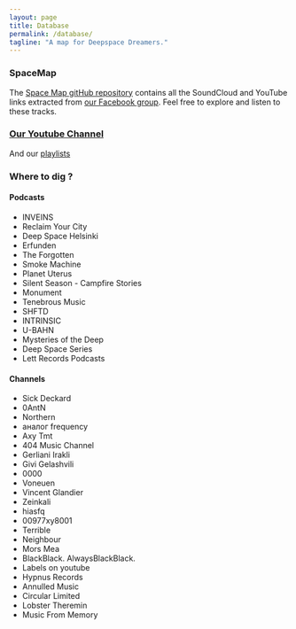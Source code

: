 ```yaml
---
layout: page
title: Database
permalink: /database/
tagline: "A map for Deepspace Dreamers."
---
```


### SpaceMap

The [Space Map gitHub repository](https://github.com/DeepspaceDreams/SpaceMap) contains all the SoundCloud and YouTube links extracted from [our Facebook group](https://www.facebook.com/groups/deepspacedreams/). Feel free to explore and listen to these tracks.

### [Our Youtube Channel](https://www.youtube.com/channel/UCx6qpL85eEaqOAb0hz5N66w)

And our [playlists](./../playlists/)

### Where to dig ?

#### Podcasts

-	INVEINS
-	Reclaim Your City
-	Deep Space Helsinki
-	Erfunden
-	The Forgotten
-	Smoke Machine
-	Planet Uterus
-	Silent Season - Campfire Stories
-	Monument
-	Tenebrous Music
-	SHFTD
-	INTRINSIC
-	U-BAHN
-	Mysteries of the Deep
-	Deep Space Series
-	Lett Records Podcasts

#### Channels

-	Sick Deckard 
-	0AntN
-	Northern
-	аналог frequency
-	Axy Tmt
-	404 Music Channel 
-	Gerliani Irakli
-	Givi Gelashvili
-	0000 
-	Voneuen 
-	Vincent Glandier
-	Zeinkali
-	hiasfq
-	00977xy8001
-	Terrible
-	Neighbour
-	Mors Mea
-	BlackBlack. AlwaysBlackBlack. 
-	Labels on youtube
-	Hypnus Records
-	Annulled Music
-	Circular Limited
-	Lobster Theremin
-	Music From Memory
